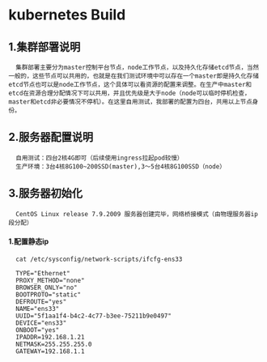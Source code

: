 #   kubernetes Build
##  1.集群部署说明
      集群部署主要分为master控制平台节点，node工作节点，以及持久化存储etcd节点，当然一般的，这些节点可以共用的，也就是在我们测试环境中可以存在一个master即是持久化存储etcd节点也可以是node工作节点，这个具体可以看资源的配置来调整。在生产中master和etcd在资源合理分配情况下可以共用，并且优先级是大于node（node可以临时停机检查，master和etcd非必要情况不停机）。在这里自用测试，我部署的配置为四台，共用以上节点身份。
##  2.服务器配置说明
      自用测试：四台2核4G即可（后续使用ingress拉起pod较慢）
      生产环境：3台4核8G100~200SSD(master),3～5台4核8G100SSD（node）
##  3.服务器初始化
      CentOS Linux release 7.9.2009 服务器创建完毕，网络桥接模式（由物理服务器ip段分配）  
####  1.配置静态ip
      cat /etc/sysconfig/network-scripts/ifcfg-ens33
      
      TYPE="Ethernet"
      PROXY_METHOD="none"
      BROWSER_ONLY="no"
      BOOTPROTO="static"
      DEFROUTE="yes"
      NAME="ens33"
      UUID="5f1aa1f4-b4c2-4c77-b3ee-75211b9e0497"
      DEVICE="ens33"
      ONBOOT="yes"
      IPADDR=192.168.1.21
      NETMASK=255.255.255.0
      GATEWAY=192.168.1.1